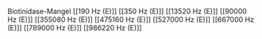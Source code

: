 Biotinidase-Mangel
[[190 Hz (E)]]
[[350 Hz (E)]]
[[13520 Hz (E)]]
[[90000 Hz (E)]]
[[355080 Hz (E)]]
[[475160 Hz (E)]]
[[527000 Hz (E)]]
[[667000 Hz (E)]]
[[789000 Hz (E)]]
[[986220 Hz (E)]]